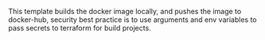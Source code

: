 This template builds the docker image locally, and pushes the image to docker-hub, security best practice is to use arguments and env variables to pass secrets to terraform for build projects.
